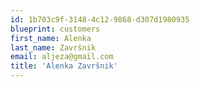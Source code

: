 ```yaml
---
id: 1b703c9f-3148-4c12-9868-d307d1980935
blueprint: customers
first_name: Alenka
last_name: Završnik
email: aljeza@gmail.com
title: 'Alenka Završnik'
---
```

